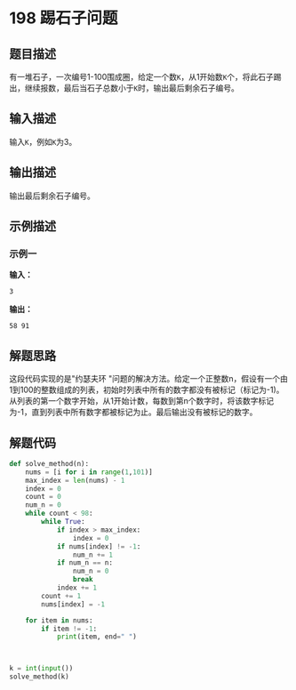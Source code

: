 # 198 踢石子问题

## 题目描述

有一堆石子，一次编号1-100围成圈，给定一个数`K`，从1开始数`K`个，将此石子踢出，继续报数，最后当石子总数小于`K`时，输出最后剩余石子编号。

## 输入描述

输入`K`，例如`K`为3。

## 输出描述

输出最后剩余石子编号。

## 示例描述

### 示例一

**输入：**

```text
3
```

**输出：**

```text
58 91
```

## 解题思路

这段代码实现的是"约瑟夫环 "问题的解决方法。给定一个正整数n，假设有一个由1到100的整数组成的列表，初始时列表中所有的数字都没有被标记（标记为-1)。从列表的第一个数字开始，从1开始计数，每数到第n个数字时，将该数字标记为-1，直到列表中所有数字都被标记为止。最后输出没有被标记的数字。

## 解题代码

```python
def solve_method(n):
    nums = [i for i in range(1,101)]
    max_index = len(nums) - 1
    index = 0
    count = 0
    num_n = 0
    while count < 98:
        while True:
            if index > max_index:
                index = 0
            if nums[index] != -1:
                num_n += 1
            if num_n == n:
                num_n = 0
                break
            index += 1
        count += 1
        nums[index] = -1

    for item in nums:
        if item != -1:
            print(item, end=" ")



k = int(input())
solve_method(k)
```


